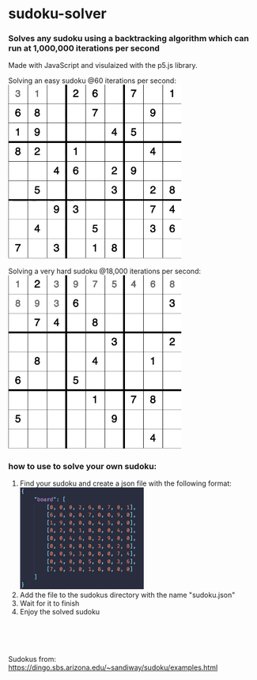 # sudoku-solver

### Solves any sudoku using a backtracking algorithm which can run at 1,000,000 iterations per second

Made with JavaScript and visulaized with the p5.js library.

Solving an easy sudoku @60 iterations per second:
<br>
<img src="assets/sudoku-solver-easy.gif" width="350px">

Solving a very hard sudoku @18,000 iterations per second:
<br>
<img src="assets/sudoku-solver-hard.gif" width="350px">

### how to use to solve your own sudoku:

1. Find your sudoku and create a json file with the following format:
   <br>
   <img src="assets/json-format.png" width="250px">
2. Add the file to the sudokus directory with the name "sudoku.json"
3. Wait for it to finish
4. Enjoy the solved sudoku

<br>
<br>
<br>

Sudokus from: https://dingo.sbs.arizona.edu/~sandiway/sudoku/examples.html
